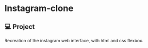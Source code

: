 # Instagram-clone

## 💻 Project

Recreation of the instagram web interface, with html and css flexbox.